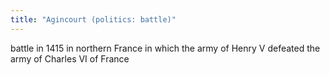 ```yaml
---
title: "Agincourt (politics: battle)"
---
```

battle in 1415 in northern France in which the army of Henry V defeated the army of Charles VI of France


